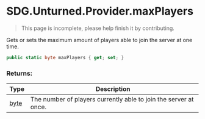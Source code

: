 # SDG.Unturned.Provider.maxPlayers

> This page is incomplete, please help finish it by contributing.

Gets or sets the maximum amount of players able to join the server at one time.

```c#
public static byte maxPlayers { get; set; }
```

### Returns:

Type | Description
------------ | -------------
[byte](https://docs.microsoft.com/en-us/dotnet/api/system.int8?view=netframework-3.5) | The number of players currently able to join the server at once.
